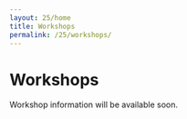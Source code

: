 ```yaml
---
layout: 25/home
title: Workshops
permalink: /25/workshops/
---
```


# Workshops

Workshop information will be available soon. 